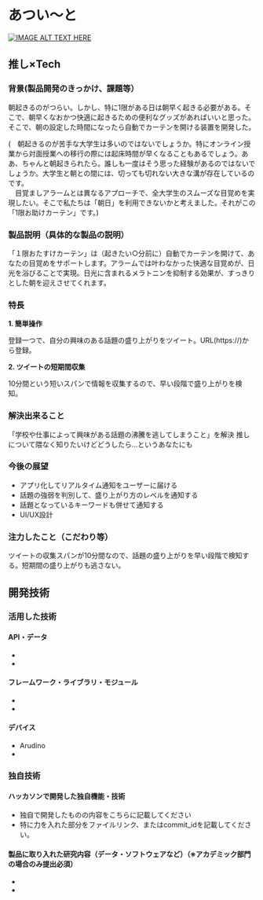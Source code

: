 # あつい～と

[![IMAGE ALT TEXT HERE](https://jphacks.com/wp-content/uploads/2020/09/JPHACKS2020_ogp.jpg)](https://www.youtube.com/watch?v=G5rULR53uMk)

## 推し×Tech
### 背景(製品開発のきっかけ、課題等）


朝起きるのがつらい。しかし、特に1限がある日は朝早く起きる必要がある。そこで、朝早くなおかつ快適に起きるための便利なグッズがあればいいと思った。そこで、朝の設定した時間になったら自動でカーテンを開ける装置を開発した。


(　朝起きるのが苦手な大学生は多いのではないでしょうか。特にオンライン授業から対面授業への移行の際には起床時間が早くなることもあるでしょう。ああ、ちゃんと朝起きられたら。誰しも一度はそう思った経験があるのではないでしょうか。大学生と朝との間には、切っても切れない大きな溝が存在しているのです。  
　目覚ましアラームとは異なるアプローチで、全大学生のスムーズな目覚めを実現したい。そこで私たちは「朝日」を利用できないかと考えました。それがこの「1限お助けカーテン」です。)

### 製品説明（具体的な製品の説明）


   「１限おたすけカーテン」は（起きたい○分前に）自動でカーテンを開けて、あなたの目覚めをサポートします。アラームでは叶わなかった快適な目覚めが、日光を浴びることで実現。日光に含まれるメラトニンを抑制する効果が、すっきりとした朝を迎えさせてくれます。
 
### 特長

**1. 簡単操作**

 登録一つで、自分の興味のある話題の盛り上がりをツイート。URL(https://)から登録。


**2. ツイートの短期間収集**

 10分間という短いスパンで情報を収集するので、早い段階で盛り上がりを検知。

### 解決出来ること

 「学校や仕事によって興味がある話題の沸騰を逃してしまうこと」を解決
推しについて隈なく知りたいけどどうしたら…というあなたにも

### 今後の展望

* アプリ化してリアルタイム通知をユーザーに届ける
* 話題の強弱を判別して、盛り上がり方のレベルを通知する
* 話題となっているキーワードも併せて通知する
* UI/UX設計

### 注力したこと（こだわり等）

ツイートの収集スパンが10分間なので、話題の盛り上がりを早い段階で検知する。短期間の盛り上がりも逃さない。

## 開発技術
### 活用した技術
#### API・データ
* 
* 

#### フレームワーク・ライブラリ・モジュール
* 
* 

#### デバイス
* Arudino
* 

### 独自技術
#### ハッカソンで開発した独自機能・技術
* 独自で開発したものの内容をこちらに記載してください
* 特に力を入れた部分をファイルリンク、またはcommit_idを記載してください。

#### 製品に取り入れた研究内容（データ・ソフトウェアなど）（※アカデミック部門の場合のみ提出必須）
* 
* 

